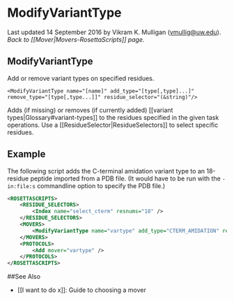 # ModifyVariantType
Last updated 14 September 2016 by Vikram K. Mulligan (vmullig@uw.edu).<br/>
*Back to [[Mover|Movers-RosettaScripts]] page.*
## ModifyVariantType

Add or remove variant types on specified residues.

```
<ModifyVariantType name="[name]" add_type="[type[,type]...]" remove_type="[type[,type...]]" residue_selector="(&string)"/>
```

Adds (if missing) or removes (if currently added) [[variant types|Glossary#variant-types]] to the residues specified in the given task operations. Use a [[ResidueSelector|ResidueSelectors]] to select specific residues.

## Example

The following script adds the C-terminal amidation variant type to an 18-residue peptide imported from a PDB file.  (It would have to be run with the ```-in:file:s``` commandline option to specify the PDB file.)

```xml
<ROSETTASCRIPTS>
	<RESIDUE_SELECTORS>
		<Index name="select_cterm" resnums="18" />
	</RESIDUE_SELECTORS>	
	<MOVERS>
		<ModifyVariantType name="vartype" add_type="CTERM_AMIDATION" residue_selector="select_cterm" />
	</MOVERS>
	<PROTOCOLS>
		<Add mover="vartype" />
	</PROTOCOLS>
</ROSETTASCRIPTS>

```


##See Also

* [[I want to do x]]: Guide to choosing a mover

